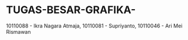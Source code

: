 TUGAS-BESAR-GRAFIKA-
====================

 10110088 - Ikra Nagara Atmaja, 10110081 - Supriyanto, 10110046 - Ari Mei Rismawan
